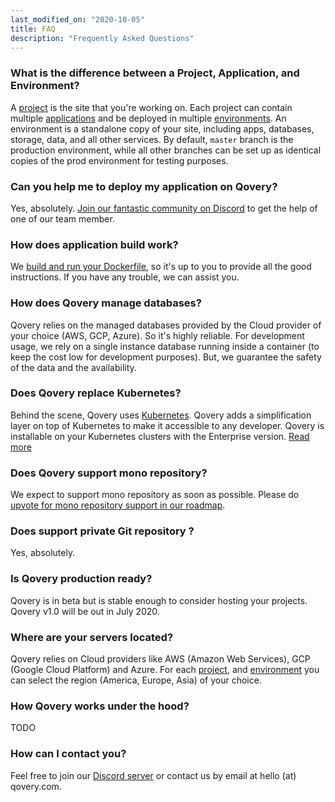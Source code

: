 ```yaml
---
last_modified_on: "2020-10-05"
title: FAQ
description: "Frequently Asked Questions"
---
```

### What is the difference between a Project, Application, and Environment?

A [project][docs.project] is the site that you're working on. Each project can contain multiple [applications][docs.application] and be deployed in multiple [environments][docs.environment]. An environment is a standalone copy of your site, including apps, databases, storage, data, and all other services. By default, `master` branch is the production environment, while all other branches can be set up as identical copies of the prod environment for testing purposes.

### Can you help me to deploy my application on Qovery?

Yes, absolutely. [Join our fantastic community on Discord][urls.qovery_chat] to get the help of one of our team member.

### How does application build work?

We [build and run your Dockerfile][guides.how-to-deploy-a-docker-container], so it's up to you to provide all the good instructions. If you have any trouble, we can assist you.

### How does Qovery manage databases?

Qovery relies on the managed databases provided by the Cloud provider of your choice (AWS, GCP, Azure). So it's highly reliable. For development usage, we rely on a single instance database running inside a container (to keep the cost low for development purposes). But, we guarantee the safety of the data and the availability.

### Does Qovery replace Kubernetes?

Behind the scene, Qovery uses [Kubernetes][urls.kubernetes]. Qovery adds a simplification layer on top of Kubernetes to make it accessible to any developer. Qovery is installable on your Kubernetes clusters with the Enterprise version. [Read more][urls.qovery_enterprise]

### Does Qovery support mono repository?

We expect to support mono repository as soon as possible. Please do [upvote for mono repository support in our roadmap][urls.qovery_roadmap].

### Does support private Git repository ?

Yes, absolutely.

### Is Qovery production ready?

Qovery is in beta but is stable enough to consider hosting your projects. Qovery v1.0 will be out in July 2020.

### Where are your servers located?

Qovery relies on Cloud providers like AWS (Amazon Web Services), GCP (Google Cloud Platform) and Azure. For each [project][docs.project], and [environment][docs.environment] you can select the region (America, Europe, Asia) of your choice.

### How Qovery works under the hood?

TODO

### How can I contact you?

Feel free to join our [Discord server][urls.qovery_chat] or contact us by email at hello (at) qovery.com.


[docs.application]: /docs/main-concepts/application/
[docs.environment]: /docs/main-concepts/environment/
[docs.project]: /docs/main-concepts/project/
[guides.how-to-deploy-a-docker-container]: /guides/tutorial/how-to-deploy-a-docker-container/
[urls.kubernetes]: https://kubernetes.io/
[urls.qovery_chat]: https://discord.qovery.com
[urls.qovery_enterprise]: https://www.qovery.com/business
[urls.qovery_roadmap]: https://roadmap.qovery.com/
